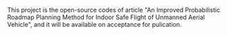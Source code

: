 This project is the open-source codes of article 
"An Improved Probabilistic Roadmap Planning Method for Indoor Safe Flight of Unmanned Aerial Vehicle",
and it will be available on acceptance for pulication.
